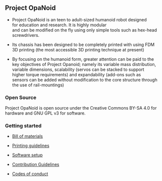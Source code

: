 ## Project OpaNoid

-   Project OpaNoid is an teen to adult-sized humanoid robot designed
    for education and research. It is highly modular
    and can be modified on the fly using only simple tools such as hex-head
    screwdrivers.

-   Its chassis has been designed to be completely printed with using FDM
    3D printing (the most accessible 3D printing technique at present)

-   By focusing on the humanoid form, greater attention can be paid to the key
    objectives of Project Opanoid; namely its variable mass distribution,
    variable dimensions, scalability (servos can be stacked to support higher
    torque requirements) and expandability (add-ons such as sensors can be added
    without modification to the core structure through the use of
    rail-mountings)

### Open Source

Project OpaNoid is open source under the Creative Commons BY-SA 4.0 for hardware and GNU GPL v3 for software.


### Getting started

-   [Bill of materials](Hardware/Bill%20of%20materials.pdf)

-   [Printing guidelines](Hardware/Print%20settings.md)

-   [Software setup](Software/Software%20readme.md)

-   [Contribution Guidelines](Contributor%20guidelines.md)

-   [Codes of conduct](Codes%20of%20conduct.md)
